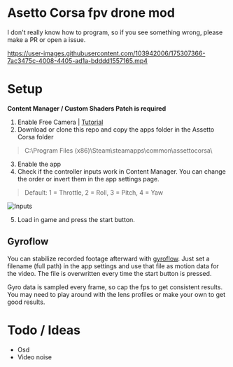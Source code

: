 # Asetto Corsa fpv drone mod
I don't really know how to program, so if you see something wrong, please make a PR or open a issue.

https://user-images.githubusercontent.com/103942006/175307366-7ac3475c-4008-4405-ad1a-bdddd1557165.mp4

# Setup
**Content Manager / Custom Shaders Patch is required**

1. Enable Free Camera | [Tutorial](https://www.reddit.com/r/assettocorsa/comments/anbgjt/how_to_enable_free_camera_mouse_look_in_assetto/)
2. Download or clone this repo and copy the apps folder in the Assetto Corsa folder
> C:\Program Files (x86)\Steam\steamapps\common\assettocorsa\
3. Enable the app
4. Check if the controller inputs work in Content Manager. You can change the order or invert them in the app settings page.
> Default: 1 = Throttle, 2 = Roll, 3 = Pitch, 4 = Yaw

![Inputs](https://github.com/dot1nt/ac-fpv/blob/main/assets/cm.png)

5. Load in game and press the start button.

## Gyroflow
You can stabilize recorded footage afterward with [gyroflow](https://github.com/gyroflow/gyroflow). Just set a filename (full path) in the app settings and use that file as motion data for the video. The file is overwritten every time the start button is pressed. 

Gyro data is sampled every frame, so cap the fps to get consistent results. You may need to play around with the lens profiles or make your own to get good results.


# Todo / Ideas
- Osd
- Video noise
